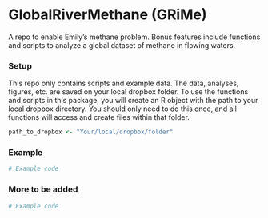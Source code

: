 # GlobalRiverMethane (GRiMe)

A repo to enable Emily’s methane problem. Bonus features include
functions and scripts to analyze a global dataset of methane in flowing
waters.

### Setup

This repo only contains scripts and example data. The data, analyses,
figures, etc. are saved on your local dropbox folder. To use the
functions and scripts in this package, you will create an R object with
the path to your local dropbox directory. You should only need to do
this once, and all functions will access and create files within that
folder.

``` r
path_to_dropbox <- "Your/local/dropbox/folder"
```

### Example

``` r
# Example code
```

### More to be added

``` r
# Example code
```
